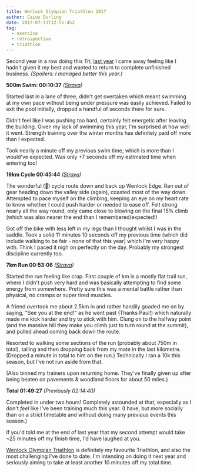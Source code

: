 ```yaml
---
title: Wenlock Olympian Triathlon 2017
author: Caius Durling
date: 2017-07-13T12:55:45Z
tag:
  - exercise
  - retrospective
  - triathlon
---
```


Second year in a row doing this Tri, [last year][wenlock 2016] I came away feeling like I hadn't given it my best and wanted to return to complete unfinished business. *(Spoilers: I managed better this year.)*


**500m Swim: 00:10:37** *([Strava][strava swim])*


Started last in a lane of three, didn't get overtaken which meant swimming at my own pace without being under pressure was easily achieved. Failed to exit the pool initially, dropped a handful of seconds there for sure.

Didn't feel like I was pushing too hard, certainly felt energetic after leaving the building. Given my lack of swimming this year, I'm surprised at how well it went. Strength training over the winter months has definitely paid off more than I expected.

Took nearly a minute off my previous swim time, which is more than I would've expected. Was only +7 seconds off my estimated time when entering too!

**19km Cycle 00:45:44** *([Strava][strava cycle])*


The wonderful (👻) cycle route down and back up Wenlock Edge. Ran out of gear heading down the valley side (again), coasted most of the way down. Attempted to pace myself on the climbing, keeping an eye on my heart rate to know whether I could push harder or needed to ease off. Felt strong nearly all the way round, only came close to blowing on the final 15% climb (which was also nearer the end than I remembered/expected!)

Got off the bike with less left in my legs than I thought whilst I was in the saddle. Took a solid 11 minutes 10 seconds off my previous time (which did include walking to be fair - none of that this year) which I'm _very_ happy with. Think I paced it nigh on perfectly on the day. Probably my strongest discipline currently too.

**7km Run 00:53:06** *([Strava][strava run])*


Started the run feeling like crap. First couple of km is a mostly flat trail run, where I didn't push very hard and was basically attempting to find some energy from somewhere. Pretty sure this was a mental battle rather than physical, no cramps or super tired muscles.

A friend overtook me about 2.5km in and rather handily goaded me on by saying, "See you at the end!" as he went past (Thanks Paul!) which naturally made me kick harder and try to stick with him. Clung on to the halfway point (and the massive hill they make you climb just to turn round at the summit), and pulled ahead coming back down the route.

Resorted to walking some sections of the run (probably about 750m in total), tailing and then dropping back from my mate in the last kilometre. (Dropped a minute in total to him on the run.) Technically I ran a 10k this season, but I've not run aside from that.

(Also binned my trainers upon returning home. They've finally given up after being beaten on pavements & woodland floors for about 50 miles.)

**Total 01:49:27** *(Previously 02:14:40)*

Completed in under two hours! Completely astounded at that, especially as I don't _feel_ like I've been training much this year. (I have, but more socially than on a strict timetable and without doing many previous events this season.)

If you'd told me at the end of last year that my second attempt would take ~25 minutes off my finish time, I'd have laughed at you.

[Wenlock Olympian Triathlon][wenlock tri] is definitely my favourite Triathlon, and also the most challenging I've done to date. I'm intending on doing it next year and seriously aiming to take at least another 10 minutes off my total time.

[wenlock 2016]: http://caiustheory.com/much-wenlock-triathlon-2016/
[strava swim]: https://www.strava.com/activities/1076088498
[strava cycle]: https://www.strava.com/activities/1076088548
[strava run]: https://www.strava.com/activities/1076088534
[wenlock tri]: http://www.wenlock-olympian-society.org.uk/games/triathlon/
